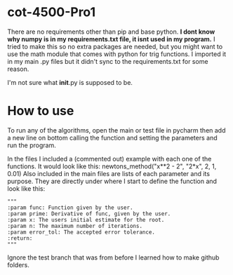 # cot-4500-Pro1

There are no requirements other than pip and base python. **I dont know why numpy is in my requirements.txt file, it isnt used in my program.** I tried to make this so no extra packages are needed, but you might want to use the math module that comes with python for trig functions. I imported it in my main .py files but it didn't sync to the requirements.txt for some reason.

I'm not sure what __init__.py is supposed to be.

# How to use

To run any of the algorithms, open the main or test file in pycharm then add a new line on bottom calling the function and setting the parameters and run the program.

In the files I included a (commented out) example with each one of the functions. It would look like this: newtons_method("x**2 - 2", "2*x", 2, 1, 0.01)
Also included in the main files are lists of each parameter and its purpose. They are directly under where I start to define the function and look like this:  

    """
    :param func: Function given by the user.
    :param prime: Derivative of func, given by the user.
    :param x: The users initial estimate for the root.
    :param n: The maximum number of iterations.
    :param error_tol: The accepted error tolerance.
    :return:
    """
Ignore the test branch that was from before I learned how to make github folders.
